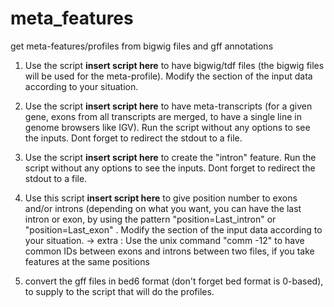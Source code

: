 # meta_features
get meta-features/profiles from bigwig files and gff annotations


1) Use the script **insert script here** to have bigwig/tdf files (the bigwig files will be used for the meta-profile). Modify the section of the input data according to your situation.

2) Use the script **insert script here** to have meta-transcripts (for a given gene, exons from all transcripts are merged, to have a single line in genome browsers like IGV). Run the script without any options to see the inputs. Dont forget to redirect the stdout to a file.

3) Use the script **insert script here** to create the "intron" feature. Run the script without any options to see the inputs. Dont forget to redirect the stdout to a file.

4) Use this script **insert script here** to give position number to exons and/or introns (depending on what you want, you can have the last intron or exon, by using the pattern "position=Last_intron" or "position=Last_exon" . Modify the section of the input data according to your situation.
              -> extra : Use the unix command "comm -12" to have common IDs between exons and introns between two files, if you take features at the same positions

5) convert the gff files in bed6 format (don't forget bed format is 0-based), to supply to the script that will do the profiles.


             
              
     
